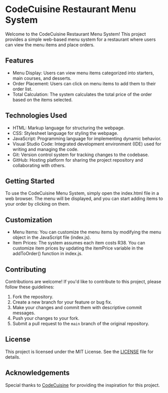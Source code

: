 # CodeCuisine Restaurant Menu System

Welcome to the CodeCuisine Restaurant Menu System! This project provides a simple web-based menu system for a restaurant where users can view the menu items and place orders.

## Features

- Menu Display: Users can view menu items categorized into starters, main courses, and desserts.
- Order Placement: Users can click on menu items to add them to their order list.
- Total Calculation: The system calculates the total price of the order based on the items selected.

## Technologies Used

- HTML: Markup language for structuring the webpage.
- CSS: Stylesheet language for styling the webpage.
- JavaScript: Programming language for implementing dynamic behavior.
- Visual Studio Code: Integrated development environment (IDE) used for writing and managing the code.
- Git: Version control system for tracking changes to the codebase.
- GitHub: Hosting platform for sharing the project repository and collaborating with others.

## Getting Started

To use the CodeCuisine Menu System, simply open the index.html file in a web browser. The menu will be displayed, and you can start adding items to your order by clicking on them.

## Customization

- Menu Items: You can customize the menu items by modifying the menu object in the JavaScript file (index.js).
- Item Prices: The system assumes each item costs R38. You can customize item prices by updating the itemPrice variable in the addToOrder() function in index.js.

## Contributing

Contributions are welcome! If you'd like to contribute to this project, please follow these guidelines:

1. Fork the repository.
2. Create a new branch for your feature or bug fix.
3. Make your changes and commit them with descriptive commit messages.
4. Push your changes to your fork.
5. Submit a pull request to the `main` branch of the original repository.

## License

This project is licensed under the MIT License. See the [LICENSE](LICENSE) file for details.

## Acknowledgements

Special thanks to [CodeCuisine](https://codecuisine.com) for providing the inspiration for this project.